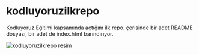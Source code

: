# kodluyoruzilkrepo
Kodluyoruz Eğitimi kapsamında açtığım ilk repo. çerisinde bir adet README dosyası, bir adet de index.html barındırıyor.

![kodluyoruzilkrepo resim](https://user-images.githubusercontent.com/79435549/192940888-690075c6-0cd2-4a27-8c10-e5316523a734.png)




